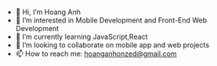       
- 👋 Hi, I’m Hoang Anh  
- 👀 I’m interested in Mobile Development and Front-End Web Development
- 🌱 I’m currently learning JavaScript,React  
- 💞️ I’m looking to collaborate on mobile app and web projects  
- 📫 How to reach me: [hoanganhonzed@gmail.com](mailto:hoanganhonzed@gmail.com)  


<!---
nhoxlovew/nhoxlovew is a ✨ special ✨ repository because its `README.md` (this file) appears on your GitHub profile.
You can click the Preview link to take a look at your changes.
--->
